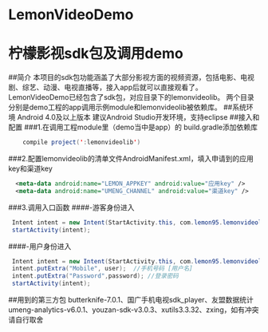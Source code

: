 # LemonVideoDemo
柠檬影视sdk包及调用demo
============
##简介
本项目的sdk包功能涵盖了大部分影视方面的视频资源，包括电影、电视剧、综艺、动漫、电视直播等，接入app后就可以直接观看了。
LemonVideoDemo已经包含了sdk包，对应目录下的lemonvideolib。
两个目录分别是demo工程的app调用示例module和lemonvideolib被依赖库。
##系统环境
Android 4.0及以上版本
建议Android Studio开发环境，支持eclipse
##接入和配置
###1.在调用工程module里（demo当中是app）的 build.gradle添加依赖库
```java
    compile project(':lemonvideolib')
```
###2.配置lemonvideolib的清单文件AndroidManifest.xml，填入申请到的应用key和渠道key
```xml
  <meta-data android:name="LEMON_APPKEY" android:value="应用key" />
  <meta-data android:name="UMENG_CHANNEL" android:value="渠道key" />
```
###3.调用入口函数
####-游客身份进入
```java
 Intent intent = new Intent(StartActivity.this, com.lemon95.lemonvideolib.MainActivity.class);
 startActivity(intent);
```
####-用户身份进入
```java
 Intent intent = new Intent(StartActivity.this, com.lemon95.lemonvideolib.MainActivity.class);
 intent.putExtra("Mobile", user);  //手机号码 [用户名]
 intent.putExtra("Password",password); //登录密码
 startActivity(intent);
```
##用到的第三方包
butterknife-7.0.1、国广手机电视sdk_player、友盟数据统计umeng-analytics-v6.0.1、youzan-sdk-v3.0.3、xutils3.3.32、zxing，如有冲突请自行取舍
             

